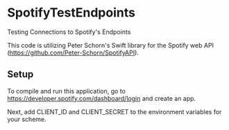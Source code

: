 # SpotifyTestEndpoints
Testing Connections to Spotify's Endpoints

This code is utilizing Peter Schorn's Swift library for the Spotify web API (https://github.com/Peter-Schorn/SpotifyAPI).

## Setup

To compile and run this application, go to https://developer.spotify.com/dashboard/login and create an app.

Next, add CLIENT_ID and CLIENT_SECRET to the environment variables for your scheme.

